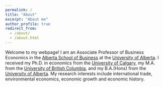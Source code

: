```yaml
---
permalink: /
title: "About"
excerpt: "About me"
author_profile: true
redirect_from: 
  - /about/
  - /about.html
---
```


Welcome to my webpage! I am an Associate Professor of Business Economics in the [Alberta School of Business](https://www.ualberta.ca/business/index.html) at the [University of Alberta](https://www.ualberta.ca). I received my Ph.D. in economics from the [University of Calgary](https://www.econ.ucalgary.ca), my M.A. from the [University of British Columbia](https://economics.ubc.ca), and my B.A.(Hons) from the [University of Alberta](https://www.ualberta.ca/economics/index.html). My research interests include international trade, environmental economics, economic growth and economic history.
